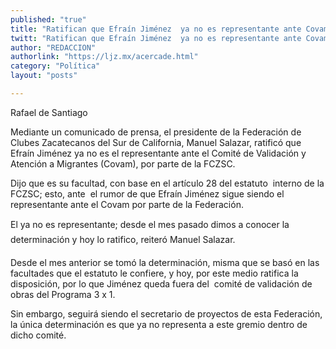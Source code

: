 ```yaml
---
published: "true"
title: "Ratifican que Efraín Jiménez  ya no es representante ante Covam "
twitt: "Ratifican que Efraín Jiménez  ya no es representante ante Covam "
author: "REDACCION"
authorlink: "https://ljz.mx/acercade.html"
category: "Política"
layout: "posts"

---
```



  Rafael de Santiago



  Mediante un comunicado de prensa, el presidente de la Federación de Clubes Zacatecanos del Sur de California, Manuel Salazar, ratificó que Efraín Jiménez ya no es el representante ante el Comité de Validación y Atención a Migrantes (Covam), por parte de la FCZSC.



  Dijo que es su facultad, con base en el artículo 28 del estatuto  interno de la FCZSC; esto, ante  el rumor de que Efraín Jiménez sigue siendo el representante ante el Covam por parte de la Federación.



  El ya no es representante; desde el mes pasado dimos a conocer la determinación y hoy lo ratifico, reiteró Manuel Salazar.



  Desde el mes anterior se tomó la determinación, misma que se basó en las facultades que el estatuto le confiere, y hoy, por este medio ratifica la disposición, por lo que Jiménez queda fuera del  comité de validación de obras del Programa 3 x 1.



  Sin embargo, seguirá siendo el secretario de proyectos de esta Federación, la única determinación es que ya no representa a este gremio dentro de dicho comité.



   

